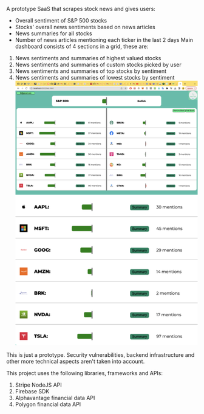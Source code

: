 A prototype SaaS that scrapes stock news and gives users:
* Overall sentiment of S&P 500 stocks
* Stocks' overall news sentiments based on news articles
* News summaries for all stocks
* Number of news articles mentioning each ticker in the last 2 days
Main dashboard consists of 4 sections in a grid, these are:
1. News sentiments and summaries of highest valued stocks
2. News sentiments and summaries of custom stocks picked by user
3. News sentiments and summaries of top stocks by sentiment
4. News sentiments and summaries of lowest stocks by sentiment
![demo image overall](overall_demo.png)
![demo image](demomac.png)

This is just a prototype. Security vulnerabilities, backend infrastructure and other more technical aspects aren't taken into account.

This project uses the following libraries, frameworks and APIs:
1. Stripe NodeJS API
2. Firebase SDK
3. Alphavantage financial data API
4. Polygon financial data API
